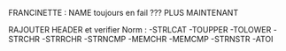 


FRANCINETTE :
NAME toujours en fail ??? PLUS MAINTENANT

RAJOUTER HEADER et verifier Norm :
-STRLCAT
-TOUPPER
-TOLOWER
-STRCHR
-STRRCHR
-STRNCMP
-MEMCHR
-MEMCMP
-STRNSTR
-ATOI

